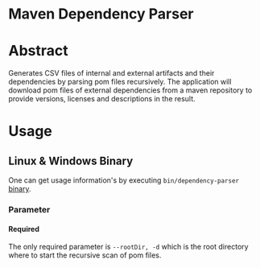 Maven Dependency Parser
=====================

# Abstract
Generates CSV files of internal and external artifacts and their dependencies by parsing pom files recursively. The application will download pom files of external dependencies from a maven repository to provide versions, licenses and descriptions in the result.
# Usage
## Linux & Windows Binary
One can get usage information's by executing `bin/dependency-parser` [binary](https://github.com/ldaume/maven-dependency-parser/releases).
### Parameter
#### Required
The only required parameter is `--rootDir, -d` which is the root directory where to start the recursive scan of pom files.
